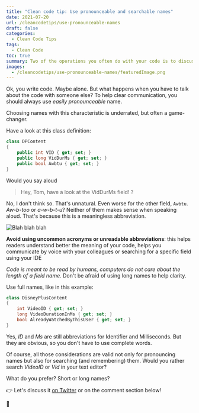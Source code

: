 ```yaml
---
title: "Clean code tip: Use pronounceable and searchable names"
date: 2021-07-20
url: /cleancodetips/use-pronounceable-names
draft: false
categories:
  - Clean Code Tips
tags:
  - Clean Code
toc: true
summary: Two of the operations you often do with your code is to discuss it, or perform a search over it. So using good names will help in both situations.
images:
  - /cleancodetips/use-pronounceable-names/featuredImage.png
---
```


Ok, you write code. Maybe alone. But what happens when you have to talk about the code with someone else? To help clear communication, you should always use _easily pronounceable_ name.

Choosing names with this characteristic is underrated, but often a game-changer.

Have a look at this class definition:

```cs
class DPContent
{
    public int VID { get; set; }
    public long VidDurMs { get; set; }
    public bool Awbtu { get; set; }
}
```

Would you say aloud

> Hey, Tom, have a look at the VidDurMs field!
> ?

No, I don't think so. That's unnatural. Even worse for the other field, `Awbtu`. _Aw-b-too_ or _a-w-b-t-u_? Neither of them makes sense when speaking aloud. That's because this is a meaningless abbreviation.

![Blah blah blah](https://media.giphy.com/media/srb6bXZHbgDsc/source.gif)

**Avoid using uncommon acronyms or unreadable abbreviations**: this helps readers understand better the meaning of your code, helps you communicate by voice with your colleagues or searching for a specific field using your IDE

_Code is meant to be read by humans, computers do not care about the length of a field name._ Don't be afraid of using long names to help clarity.

Use full names, like in this example:

```cs
class DisneyPlusContent
{
    int VideoID { get; set; }
    long VideoDurationInMs { get; set; }
    bool AlreadyWatchedByThisUser { get; set; }
}
```

Yes, _ID_ and _Ms_ are still abbreviations for Identifier and Milliseconds. But they are obvious, so you don't have to use complete words.

Of course, all those considerations are valid not only for pronouncing names but also for searching (and remembering) them. Would you rather search _VideoID_ or _Vid_ in your text editor?

What do you prefer? Short or long names?

👉 Let's discuss it [on Twitter](https://twitter.com/BelloneDavide/status/1339994587952107520) or on the comment section below!

🐧
